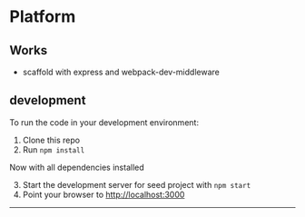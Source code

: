 # Platform #

## Works ##
* scaffold with express and webpack-dev-middleware

## development ##

To run the code in your development environment:

1. Clone this repo
2. Run `npm install`

Now with all dependencies installed

3. Start the development server for seed project with `npm start`
4. Point your browser to [http://localhost:3000](http://localhost:3000)

***********************************************